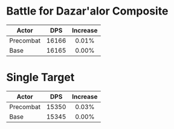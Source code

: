 # Battle for Dazar'alor Composite
| Actor | DPS | Increase |
|---|:---:|:---:|
|Precombat|16166|0.01%|
|Base|16165|0.00%|

# Single Target
| Actor | DPS | Increase |
|---|:---:|:---:|
|Precombat|15350|0.03%|
|Base|15345|0.00%|
